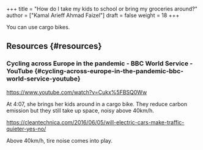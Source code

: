 +++
title = "How do I take my kids to school or bring my groceries around?"
author = ["Kamal Arieff Ahmad Faizel"]
draft = false
weight = 18
+++

You can use cargo bikes.


## Resources {#resources}


### Cycling across Europe in the pandemic - BBC World Service - YouTube {#cycling-across-europe-in-the-pandemic-bbc-world-service-youtube}

<https://www.youtube.com/watch?v=Cukx%5FBSQ0Ww>

At 4:07, she brings her kids around in a cargo bike.
They reduce carbon emission but they still take up space, noisy above 40km/h.

<https://cleantechnica.com/2016/06/05/will-electric-cars-make-traffic-quieter-yes-no/>

Above 40km/h, tire noise comes into play.
